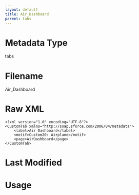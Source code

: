 ```yaml
---
layout: default
title: Air_Dashboard
parent: tabs
---
```

# Metadata Type
tabs


# Filename 
Air_Dashboard


# Raw XML
```
<?xml version="1.0" encoding="UTF-8"?>
<CustomTab xmlns="http://soap.sforce.com/2006/04/metadata">
    <label>Air Dashboard</label>
    <motif>Custom20: Airplane</motif>
    <page>AirDashboard</page>
</CustomTab>
```


# Last Modified


# Usage
